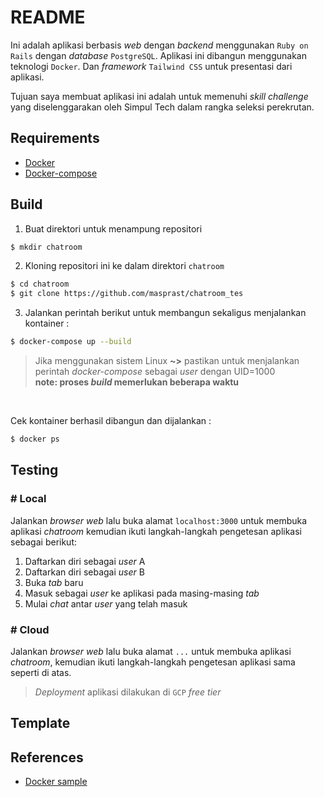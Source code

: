 # README
Ini adalah aplikasi berbasis *web* dengan *backend* menggunakan `Ruby on Rails` dengan *database* `PostgreSQL`. Aplikasi ini dibangun menggunakan teknologi `Docker`. Dan *framework* `Tailwind CSS` untuk presentasi dari aplikasi.

Tujuan saya membuat aplikasi ini adalah untuk memenuhi *skill challenge* yang diselenggarakan oleh Simpul Tech dalam rangka seleksi perekrutan.


## Requirements
- [Docker](https://www.docker.com/)
- [Docker-compose](https://docs.docker.com/compose/gettingstarted/)

## Build
1. Buat direktori untuk menampung repositori
```sh
$ mkdir chatroom
```
2. Kloning repositori ini ke dalam direktori `chatroom`
```sh
$ cd chatroom
$ git clone https://github.com/masprast/chatroom_tes
```
3. Jalankan perintah berikut untuk membangun sekaligus menjalankan kontainer :
```sh
$ docker-compose up --build
```
<!-- $ docker-compose run --no-deps web rails new . --force --database=postgresql -->
> Jika menggunakan sistem Linux **~>** pastikan untuk menjalankan perintah *docker-compose* sebagai *user* dengan UID=1000
<br/> **note: proses *build* memerlukan beberapa waktu**

<br/>

Cek kontainer berhasil dibangun dan dijalankan :
```sh
$ docker ps
```

## Testing
### # Local
Jalankan *browser web* lalu buka alamat `localhost:3000` untuk membuka aplikasi *chatroom* kemudian ikuti langkah-langkah pengetesan aplikasi sebagai berikut:

1. Daftarkan diri sebagai *user* A
2. Daftarkan diri sebagai *user* B
3. Buka *tab* baru
4. Masuk sebagai *user* ke aplikasi pada masing-masing *tab*
5. Mulai *chat* antar *user* yang telah masuk

### # Cloud
Jalankan *browser web* lalu buka alamat `...` untuk membuka aplikasi *chatroom*, kemudian ikuti langkah-langkah pengetesan aplikasi sama seperti di atas.
> *Deployment* aplikasi dilakukan di `GCP` *free tier*

## Template
<!-- [https://tailwindcomponents.com/component/chat](chat) -->
<!-- [https://tailwindcomponents.com/component/chat-messages](chat-messages) -->
<!-- [https://tailwindcomponents.com/component/quickchat-chat-layout](quickchat-chat-layout) -->

## References
- [Docker sample](https://github.com/docker/awesome-compose/tree/master/official-documentation-samples/rails/)
